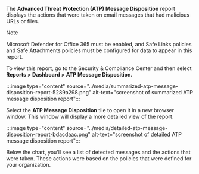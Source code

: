 The **Advanced Threat Protection (ATP) Message Disposition** report displays the actions that were taken on email messages that had malicious URLs or files.

> [!NOTE]
> Microsoft Defender for Office 365 must be enabled, and Safe Links policies and Safe Attachments policies must be configured for data to appear in this report.

To view this report, go to the Security &amp; Compliance Center and then select **Reports &gt; Dashboard &gt; ATP Message Disposition.**

:::image type="content" source="../media/summarized-atp-message-disposition-report-5289a298.png" alt-text="screenshot of summarized ATP message disposition report":::


Select the **ATP Message Disposition** tile to open it in a new browser window. This window will display a more detailed view of the report.

:::image type="content" source="../media/detailed-atp-message-disposition-report-bdacdaac.png" alt-text="screenshot of detailed ATP message disposition report":::


Below the chart, you'll see a list of detected messages and the actions that were taken. These actions were based on the policies that were defined for your organization.
